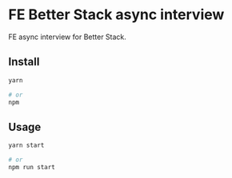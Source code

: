 # FE Better Stack async interview

FE async interview for Better Stack.

## Install

```bash
yarn

# or
npm
```

## Usage

```bash
yarn start

# or
npm run start
```
